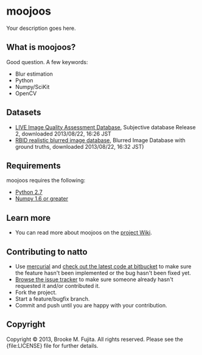 # moojoos
Your description goes here.

## What is moojoos?
Good question. A few keywords:

-  Blur estimation
-  Python
-  Numpy/SciKit
-  OpenCV

## Datasets

-  [LIVE Image Quality Assessment Database](http://live.ece.utexas.edu/research/quality/subjective.htm), Subjective database Release 2, downloaded 2013/08/22, 16:26 JST 
-  [RBID realistic blurred image database](http://www02.lps.ufrj.br/~eduardo/eduardo_oficial/ImageDatabase.htm), Blurred Image Database with ground truths, downloaded 2013/08/22, 16:32 JST)

## Requirements
moojoos requires the following:

-  [Python 2.7](http://docs.python.org/release/2.7.5/)
-  [Numpy 1.6 or greater](http://www.scipy.org/scipylib/download.html)

## Learn more 
- You can read more about moojoos on the [project Wiki](https://bitbucket.org/buruzaemon/moojoos/wiki/Home).

## Contributing to natto
-  Use [mercurial](http://mercurial.selenic.com/) and [check out the latest code at bitbucket](https://bitbucket.org/buruzaemon/moojoos/src/) to make sure the feature hasn't been implemented or the bug hasn't been fixed yet.
-  [Browse the issue tracker](https://bitbucket.org/buruzaemon/moojoos/issues/) to make sure someone already hasn't requested it and/or contributed it.
-  Fork the project.
-  Start a feature/bugfix branch.
-  Commit and push until you are happy with your contribution.

## Copyright
Copyright &copy; 2013, Brooke M. Fujita. All rights reserved. Please see the {file:LICENSE} file for further details. 
